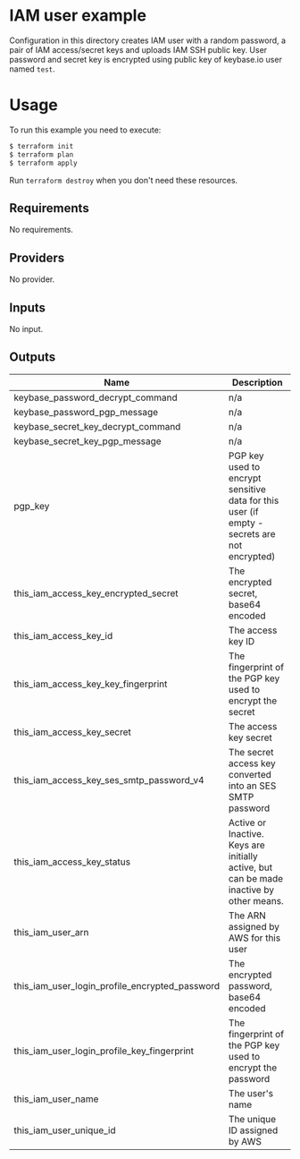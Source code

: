 # IAM user example

Configuration in this directory creates IAM user with a random password, a pair of IAM access/secret keys and uploads IAM SSH public key.
User password and secret key is encrypted using public key of keybase.io user named `test`.

# Usage

To run this example you need to execute:

```bash
$ terraform init
$ terraform plan
$ terraform apply
```

Run `terraform destroy` when you don't need these resources.

<!-- BEGINNING OF PRE-COMMIT-TERRAFORM DOCS HOOK -->
## Requirements

No requirements.

## Providers

No provider.

## Inputs

No input.

## Outputs

| Name | Description |
|------|-------------|
| keybase\_password\_decrypt\_command | n/a |
| keybase\_password\_pgp\_message | n/a |
| keybase\_secret\_key\_decrypt\_command | n/a |
| keybase\_secret\_key\_pgp\_message | n/a |
| pgp\_key | PGP key used to encrypt sensitive data for this user (if empty - secrets are not encrypted) |
| this\_iam\_access\_key\_encrypted\_secret | The encrypted secret, base64 encoded |
| this\_iam\_access\_key\_id | The access key ID |
| this\_iam\_access\_key\_key\_fingerprint | The fingerprint of the PGP key used to encrypt the secret |
| this\_iam\_access\_key\_secret | The access key secret |
| this\_iam\_access\_key\_ses\_smtp\_password\_v4 | The secret access key converted into an SES SMTP password |
| this\_iam\_access\_key\_status | Active or Inactive. Keys are initially active, but can be made inactive by other means. |
| this\_iam\_user\_arn | The ARN assigned by AWS for this user |
| this\_iam\_user\_login\_profile\_encrypted\_password | The encrypted password, base64 encoded |
| this\_iam\_user\_login\_profile\_key\_fingerprint | The fingerprint of the PGP key used to encrypt the password |
| this\_iam\_user\_name | The user's name |
| this\_iam\_user\_unique\_id | The unique ID assigned by AWS |

<!-- END OF PRE-COMMIT-TERRAFORM DOCS HOOK -->
